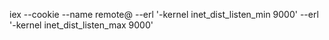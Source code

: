 iex --cookie <secret> --name remote@<remote-ip> --erl '-kernel inet_dist_listen_min 9000'  --erl '-kernel inet_dist_listen_max 9000'
